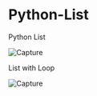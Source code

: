 # Python-List
Python List

![Capture](https://user-images.githubusercontent.com/82565293/118176563-320c1200-b44f-11eb-87c2-adcd8f2ed64c.PNG)

List with Loop

![Capture](https://user-images.githubusercontent.com/82565293/118176689-5f58c000-b44f-11eb-8c7e-0bc53884ddc7.PNG)

